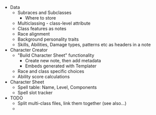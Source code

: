 - Data
	- Subraces and Subclasses
		- Where to store
	- Multiclassing - class-level attribute
	- Class features as notes
	- Race alignment
	- Background personality traits
	- Skills, Abilities, Damage types, patterns etc as headers in a note
- Character Creator
	- "Build Character Sheet" functionality
		- Create new note, then add metadata
		- Embeds generated with Templater
	- Race and class specific choices
	- Ability score calculations
- Character Sheet
	- Spell table: Name, Level, Components
	- Spell slot tracker
- TODO
	-  Split multi-class files, link them together (see also...)
	- 